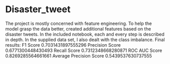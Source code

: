 # Disaster_tweet
The project is mostly concerned with feature engineering.
To help the model grasp the data better, created additional features based on the disaster tweets.
In the included notebook, each and every step is described in depth.
In the supplied data set, I also dealt with the class imbalance.
Final results:
F1 Score
0.7031431897555296
Precision Score
0.6771300448430493
Recall Score
0.7312348668280871
ROC AUC Score
0.8269285564661661
Average Precision Score
0.5439537630737555

